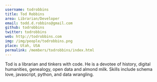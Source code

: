 ```yaml
---
username: todrobbins
title: Tod Robbins
area: Librarian/Developer
email: todd.d.robbins@gmail.com 
github: todrobbins
twitter: todrobbins
web: http://todrobbins.com
img: /img/people/todrobbins.png
place: Utah, USA
permalink: /members/todrobbins/index.html
---
```

   
Tod is a librarian and tinkers with code. He is a devotee of history, digital humanities, genealogy, open data and almond milk. Skills include schema love, javascript, python, and data wrangling.
